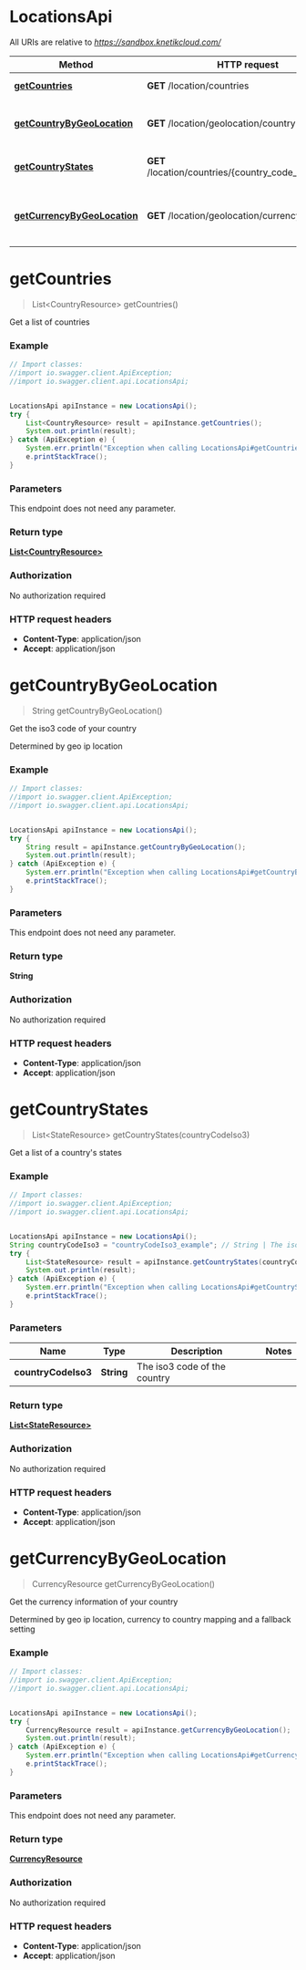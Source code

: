 # LocationsApi

All URIs are relative to *https://sandbox.knetikcloud.com/*

Method | HTTP request | Description
------------- | ------------- | -------------
[**getCountries**](LocationsApi.md#getCountries) | **GET** /location/countries | Get a list of countries
[**getCountryByGeoLocation**](LocationsApi.md#getCountryByGeoLocation) | **GET** /location/geolocation/country | Get the iso3 code of your country
[**getCountryStates**](LocationsApi.md#getCountryStates) | **GET** /location/countries/{country_code_iso3}/states | Get a list of a country&#39;s states
[**getCurrencyByGeoLocation**](LocationsApi.md#getCurrencyByGeoLocation) | **GET** /location/geolocation/currency | Get the currency information of your country


<a name="getCountries"></a>
# **getCountries**
> List&lt;CountryResource&gt; getCountries()

Get a list of countries

### Example
```java
// Import classes:
//import io.swagger.client.ApiException;
//import io.swagger.client.api.LocationsApi;


LocationsApi apiInstance = new LocationsApi();
try {
    List<CountryResource> result = apiInstance.getCountries();
    System.out.println(result);
} catch (ApiException e) {
    System.err.println("Exception when calling LocationsApi#getCountries");
    e.printStackTrace();
}
```

### Parameters
This endpoint does not need any parameter.

### Return type

[**List&lt;CountryResource&gt;**](CountryResource.md)

### Authorization

No authorization required

### HTTP request headers

 - **Content-Type**: application/json
 - **Accept**: application/json

<a name="getCountryByGeoLocation"></a>
# **getCountryByGeoLocation**
> String getCountryByGeoLocation()

Get the iso3 code of your country

Determined by geo ip location

### Example
```java
// Import classes:
//import io.swagger.client.ApiException;
//import io.swagger.client.api.LocationsApi;


LocationsApi apiInstance = new LocationsApi();
try {
    String result = apiInstance.getCountryByGeoLocation();
    System.out.println(result);
} catch (ApiException e) {
    System.err.println("Exception when calling LocationsApi#getCountryByGeoLocation");
    e.printStackTrace();
}
```

### Parameters
This endpoint does not need any parameter.

### Return type

**String**

### Authorization

No authorization required

### HTTP request headers

 - **Content-Type**: application/json
 - **Accept**: application/json

<a name="getCountryStates"></a>
# **getCountryStates**
> List&lt;StateResource&gt; getCountryStates(countryCodeIso3)

Get a list of a country&#39;s states

### Example
```java
// Import classes:
//import io.swagger.client.ApiException;
//import io.swagger.client.api.LocationsApi;


LocationsApi apiInstance = new LocationsApi();
String countryCodeIso3 = "countryCodeIso3_example"; // String | The iso3 code of the country
try {
    List<StateResource> result = apiInstance.getCountryStates(countryCodeIso3);
    System.out.println(result);
} catch (ApiException e) {
    System.err.println("Exception when calling LocationsApi#getCountryStates");
    e.printStackTrace();
}
```

### Parameters

Name | Type | Description  | Notes
------------- | ------------- | ------------- | -------------
 **countryCodeIso3** | **String**| The iso3 code of the country |

### Return type

[**List&lt;StateResource&gt;**](StateResource.md)

### Authorization

No authorization required

### HTTP request headers

 - **Content-Type**: application/json
 - **Accept**: application/json

<a name="getCurrencyByGeoLocation"></a>
# **getCurrencyByGeoLocation**
> CurrencyResource getCurrencyByGeoLocation()

Get the currency information of your country

Determined by geo ip location, currency to country mapping and a fallback setting

### Example
```java
// Import classes:
//import io.swagger.client.ApiException;
//import io.swagger.client.api.LocationsApi;


LocationsApi apiInstance = new LocationsApi();
try {
    CurrencyResource result = apiInstance.getCurrencyByGeoLocation();
    System.out.println(result);
} catch (ApiException e) {
    System.err.println("Exception when calling LocationsApi#getCurrencyByGeoLocation");
    e.printStackTrace();
}
```

### Parameters
This endpoint does not need any parameter.

### Return type

[**CurrencyResource**](CurrencyResource.md)

### Authorization

No authorization required

### HTTP request headers

 - **Content-Type**: application/json
 - **Accept**: application/json

